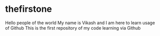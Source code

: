 # thefirstone
Hello people of the world
My name is Vikash and I am here to learn usage of Github
This is the first repository of my code learning via Github
